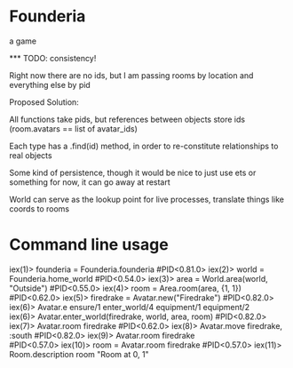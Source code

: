 # Founderia

a game

*** TODO: consistency!

Right now there are no ids, but I am passing rooms by location and everything else by pid

Proposed Solution:

All functions take pids, but references between objects store ids (room.avatars == list of avatar_ids)

Each type has a .find(id) method, in order to re-constitute relationships to real objects

Some kind of persistence, though it would be nice to just use ets or something for now, it can go away at restart

World can serve as the lookup point for live processes, translate things like coords to rooms

# Command line usage

iex(1)> founderia = Founderia.founderia
#PID<0.81.0>
iex(2)> world = Founderia.home_world
#PID<0.54.0>
iex(3)> area = World.area(world, "Outside")
#PID<0.55.0>
iex(4)> room = Area.room(area, {1, 1})
#PID<0.62.0>
iex(5)> firedrake = Avatar.new("Firedrake")
#PID<0.82.0>
iex(6)> Avatar.e
ensure/1         enter_world/4    equipment/1      equipment/2      
iex(6)> Avatar.enter_world(firedrake, world, area, room)
#PID<0.82.0>
iex(7)> Avatar.room firedrake
#PID<0.62.0>
iex(8)> Avatar.move firedrake, :south
#PID<0.82.0>
iex(9)> Avatar.room firedrake        
#PID<0.57.0>
iex(10)> room = Avatar.room firedrake
#PID<0.57.0>
iex(11)> Room.description room
"Room at 0, 1"